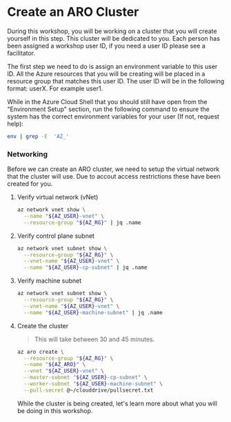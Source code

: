 # Create an ARO Cluster

During this workshop, you will be working on a cluster that you will create yourself in this step. This cluster will be dedicated to you. Each person has been assigned a workshop user ID, if you need a user ID please see a facilitator.

The first step we need to do is assign an environment variable to this user ID. All the Azure resources that you will be creating will be placed in a resource group that matches this user ID.  The user ID will be in the following format: userX. For example user1.

While in the Azure Cloud Shell that you should still have open from the "Environment Setup" section, run the following command to ensure the system has the correct environment variables for your user (If not, request help):

```bash
env | grep -E  'AZ_'
```
<!--
# Get a Red Hat pull secret

The next step is to get a Red Hat pull secret for your ARO cluster.  This pull secret will give you permissions to deploy ARO and access to Red Hat's Operator Hub among things.

1. Login to [https://console.redhat.com/openshift/downloads#tool-pull-secret](https://console.redhat.com/openshift/downloads#tool-pull-secret) using the credentials provided to you.

2. hit the `Copy` button.

3. Create an Environment variable for the pull secret (replace `<paste>` with the contents of your clipboard)

    ```bash
    echo '<paste>' > pullsecret.txt
    ```
-->

### Networking

Before we can create an ARO cluster, we need to setup the virtual network that the cluster will use. Due to accout access restrictions these have been created for you.

1. Verify virtual network (vNet)

    ```bash
    az network vnet show \
      --name "${AZ_USER}-vnet" \
      --resource-group "${AZ_RG}" | jq .name
    ```

2. Verify control plane subnet

    ```bash
    az network vnet subnet show \
      --resource-group "${AZ_RG}" \
      --vnet-name "${AZ_USER}-vnet" \
      --name "${AZ_USER}-cp-subnet" | jq .name
    ```

3. Verify machine subnet

    ```bash
    az network vnet subnet show \
      --resource-group "${AZ_RG}" \
      --vnet-name "${AZ_USER}-vnet" \
      --name "${AZ_USER}-machine-subnet" | jq .name
    ```

6. Create the cluster

    > This will take between 30 and 45 minutes.

    ```bash
    az aro create \
      --resource-group "${AZ_RG}" \
      --name "${AZ_ARO}" \
      --vnet "${AZ_USER}-vnet" \
      --master-subnet "${AZ_USER}-cp-subnet" \
      --worker-subnet "${AZ_USER}-machine-subnet" \
      --pull-secret @~/clouddrive/pullsecret.txt
    ```

    While the cluster is being created, let's learn more about what you will be doing in this workshop.
